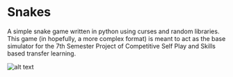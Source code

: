 # Snakes
A simple snake game written in python using curses and random libraries. This game (in hopefully, a more complex format) is meant to act as the base simulator for the 7th Semester Project of Competitive Self Play and Skills based transfer learning. 

![alt text](https://raw.githubusercontent.com/championballer/Snakes/master/Image1.png)
